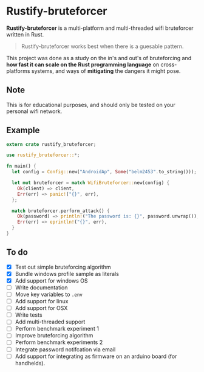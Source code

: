 # Rustify-bruteforcer
**Rustify-bruteforcer** is a multi-platform and multi-threaded wifi bruteforcer written in Rust.
<br>
> Rustify-bruteforcer works best when there is a guesable pattern.

This project was done as a study on the in's and out's of bruteforcing and **how fast it can scale on the Rust programming language** on cross-platforms systems, and ways of **mitigating** the dangers it might pose.

## Note
This is for educational purposes, and should only be tested on your personal wifi network.

## Example
```RUST
extern crate rustify_bruteforcer;

use rustify_bruteforcer::*;

fn main() {
  let config = Config::new("AndroidAp", Some("belm2453".to_string()));

  let mut bruteforcer = match WifiBruteforcer::new(config) {
    Ok(client) => client,
    Err(err) => panic!("{}", err),
  };

  match bruteforcer.perform_attack() {
    Ok(password) => println!("The password is: {}", password.unwrap()),
    Err(err) => eprintln!("{}", err),
  }
}
```

## To do
- [x] Test out simple bruteforcing algorithm
- [x] Bundle windows profile sample as literals
- [x] Add support for windows OS
- [ ] Write documentation
- [ ] Move key variables to `.env`
- [ ] Add support for linux
- [ ] Add support for OSX
- [ ] Write tests
- [ ] Add multi-threaded support
- [ ] Perform benchmark experiment 1
- [ ] Improve bruteforcing algorithm
- [ ] Perform benchmark experiments 2
- [ ] Integrate password notifcation via email
- [ ] Add support for integrating as firmware on an arduino board (for handhelds).